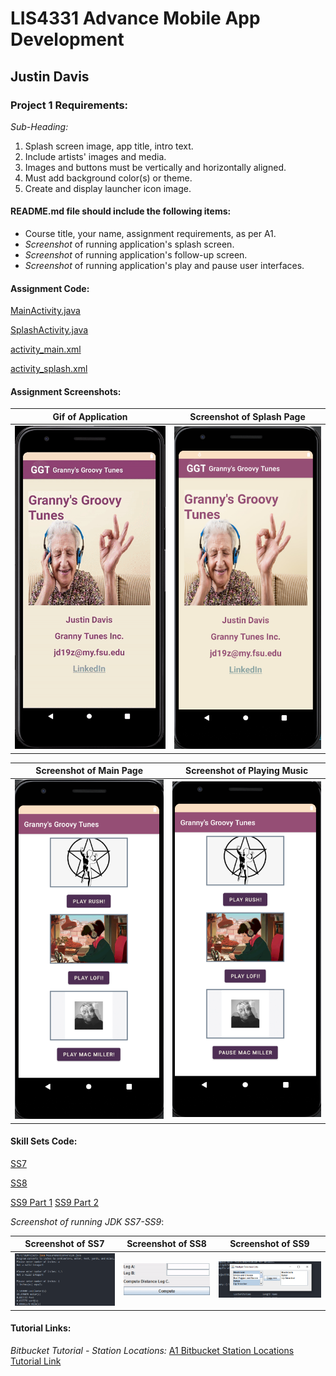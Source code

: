 # LIS4331 Advance Mobile App Development

## Justin Davis

### Project 1 Requirements:

*Sub-Heading:*

1. Splash screen image, app title, intro text.
2. Include artists' images and media.
3. Images and buttons must be vertically and horizontally aligned.
4. Must add background color(s) or theme.
5. Create and display launcher icon image.

#### README.md file should include the following items:

* Course title, your name, assignment requirements, as per A1.
* *Screenshot* of running application's splash screen.
* *Screenshot* of running application's follow-up screen.
* *Screenshot* of running application's play and pause user interfaces.

#### Assignment Code:

[MainActivity.java](docs/MainActivity.java)

[SplashActivity.java](docs/SplashActivity.java)

[activity_main.xml](docs/activity_main.xml)

[activity_splash.xml](docs/activity_splash.xml)

#### Assignment Screenshots:

Gif of Application             |  Screenshot of Splash Page
:-------------------------:|:-------------------------:|
![Gif of Music App](img/music.gif)  |  ![Music App Splash Screen](img/splash.png) |

Screenshot of Main Page            |  Screenshot of Playing Music  
:-------------------------:|:-------------------------:|
![Music App Opening Page](img/main.png)  |  ![Playing Music](img/play.png)  |

#### Skill Sets Code:

[SS7](docs/MeasurementConversion.java)

[SS8](docs/DistanceCalculator.java)

[SS9 Part 1](docs/MultipleSelectionFrame.java)
[SS9 Part 2](docs/MultipleSelectionListDemo.java)

*Screenshot of running JDK SS7-SS9*:

Screenshot of SS7             |  Screenshot of SS8             | Screenshot of SS9             
:-------------------------:|:-------------------------:|:------------------------------------------------:
![SS7 Screenshot](img/ss7.png)  |  ![SS8 Screenshot](img/ss8.gif)  | ![SS9 Screenshot](img/ss9.png)

#### Tutorial Links:

*Bitbucket Tutorial - Station Locations:*
[A1 Bitbucket Station Locations Tutorial Link](https://bitbucket.org/jd19z/bitbucketstationlocations/ "Bitbucket Station Locations")